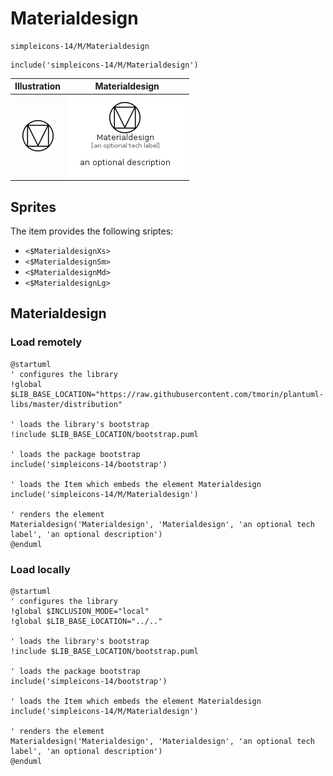 # Materialdesign


```text
simpleicons-14/M/Materialdesign
```

```text
include('simpleicons-14/M/Materialdesign')
```



| Illustration | Materialdesign |
| :---: | :---: |
| ![illustration for Illustration](../../simpleicons-14/M/Materialdesign.png) | ![illustration for Materialdesign](../../simpleicons-14/M/Materialdesign.Local.png) |



## Sprites
The item provides the following sriptes:

- `<$MaterialdesignXs>`
- `<$MaterialdesignSm>`
- `<$MaterialdesignMd>`
- `<$MaterialdesignLg>`





## Materialdesign

### Load remotely
```plantuml
@startuml
' configures the library
!global $LIB_BASE_LOCATION="https://raw.githubusercontent.com/tmorin/plantuml-libs/master/distribution"

' loads the library's bootstrap
!include $LIB_BASE_LOCATION/bootstrap.puml

' loads the package bootstrap
include('simpleicons-14/bootstrap')

' loads the Item which embeds the element Materialdesign
include('simpleicons-14/M/Materialdesign')

' renders the element
Materialdesign('Materialdesign', 'Materialdesign', 'an optional tech label', 'an optional description')
@enduml
```

### Load locally
```plantuml
@startuml
' configures the library
!global $INCLUSION_MODE="local"
!global $LIB_BASE_LOCATION="../.."

' loads the library's bootstrap
!include $LIB_BASE_LOCATION/bootstrap.puml

' loads the package bootstrap
include('simpleicons-14/bootstrap')

' loads the Item which embeds the element Materialdesign
include('simpleicons-14/M/Materialdesign')

' renders the element
Materialdesign('Materialdesign', 'Materialdesign', 'an optional tech label', 'an optional description')
@enduml
```

